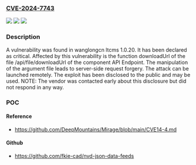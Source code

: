 ### [CVE-2024-7743](https://cve.mitre.org/cgi-bin/cvename.cgi?name=CVE-2024-7743)
![](https://img.shields.io/static/v1?label=Product&message=ltcms&color=blue)
![](https://img.shields.io/static/v1?label=Version&message=%3D%201.0.20%20&color=brighgreen)
![](https://img.shields.io/static/v1?label=Vulnerability&message=CWE-918%20Server-Side%20Request%20Forgery&color=brighgreen)

### Description

A vulnerability was found in wanglongcn ltcms 1.0.20. It has been declared as critical. Affected by this vulnerability is the function downloadUrl of the file /api/file/downloadUrl of the component API Endpoint. The manipulation of the argument file leads to server-side request forgery. The attack can be launched remotely. The exploit has been disclosed to the public and may be used. NOTE: The vendor was contacted early about this disclosure but did not respond in any way.

### POC

#### Reference
- https://github.com/DeepMountains/Mirage/blob/main/CVE14-4.md

#### Github
- https://github.com/fkie-cad/nvd-json-data-feeds

